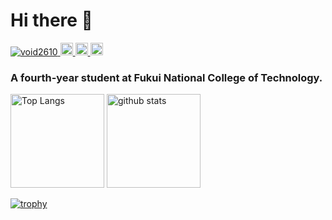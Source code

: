 # Hi there 👋


<p align="left">
  <a href="https://github.com/void2610/void2610/">
    <img src="https://komarev.com/ghpvc/?username=void2610" alt="void2610" />
  </a>
  <a href="http://twitter.com/void2610">
    <img height="20" src="https://img.shields.io/twitter/follow/void2610?label=Twitter&logo=twitter&style=flat" />
  </a>
  <a href="https://github.com/void2610">
    <img height="20" src="https://img.shields.io/github/followers/void2610?label=follow&logo=github&style=flat" />
  </a>
  <a href="http://qiita.com/void2610">
    <img height="20" src="https://qiita-badge.apiapi.app/s/void2610/posts.svg" />
  </a>
</p>

### A fourth-year student at Fukui National College of Technology.

<p align="left"> 
  <img alt="Top Langs" height="150px" src="https://github-readme-stats.vercel.app/api/top-langs/?username=void2610&layout=compact&show_icons=true&theme=tokyonight" />
  <img alt="github stats" height="150px" src="https://github-readme-stats.vercel.app/api?username=void2610&theme=tokyonight&show_icons=ture" />
</p>

[![trophy](https://github-profile-trophy.vercel.app/?username=void2610&theme=tokyonight)](https://github.com/ryo-ma/github-profile-trophy)
